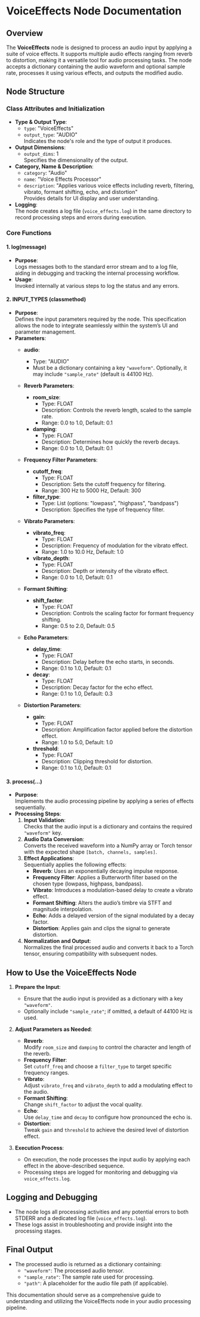 # VoiceEffects Node Documentation

## Overview

The **VoiceEffects** node is designed to process an audio input by applying a suite of voice effects. It supports multiple audio effects ranging from reverb to distortion, making it a versatile tool for audio processing tasks. The node accepts a dictionary containing the audio waveform and optional sample rate, processes it using various effects, and outputs the modified audio.

## Node Structure

### Class Attributes and Initialization

- **Type & Output Type**:  
  - `type`: "VoiceEffects"  
  - `output_type`: "AUDIO"  
  Indicates the node's role and the type of output it produces.
- **Output Dimensions**:  
  - `output_dims`: 1  
  Specifies the dimensionality of the output.
- **Category, Name & Description**:  
  - `category`: "Audio"  
  - `name`: "Voice Effects Processor"  
  - `description`: "Applies various voice effects including reverb, filtering, vibrato, formant shifting, echo, and distortion"  
  Provides details for UI display and user understanding.
- **Logging**:  
  The node creates a log file (`voice_effects.log`) in the same directory to record processing steps and errors during execution.

### Core Functions

#### 1. log(message)
- **Purpose**:  
  Logs messages both to the standard error stream and to a log file, aiding in debugging and tracking the internal processing workflow.
- **Usage**:  
  Invoked internally at various steps to log the status and any errors.

#### 2. INPUT_TYPES (classmethod)
- **Purpose**:  
  Defines the input parameters required by the node. This specification allows the node to integrate seamlessly within the system’s UI and parameter management.
- **Parameters**:
  - **audio**:  
    - Type: "AUDIO"  
    - Must be a dictionary containing a key `"waveform"`. Optionally, it may include `"sample_rate"` (default is 44100 Hz).
  
  - **Reverb Parameters**:
    - **room_size**:  
      - Type: FLOAT  
      - Description: Controls the reverb length, scaled to the sample rate.  
      - Range: 0.0 to 1.0, Default: 0.1
    - **damping**:  
      - Type: FLOAT  
      - Description: Determines how quickly the reverb decays.  
      - Range: 0.0 to 1.0, Default: 0.1
  
  - **Frequency Filter Parameters**:
    - **cutoff_freq**:  
      - Type: FLOAT  
      - Description: Sets the cutoff frequency for filtering.  
      - Range: 300 Hz to 5000 Hz, Default: 300
    - **filter_type**:  
      - Type: List (options: "lowpass", "highpass", "bandpass")  
      - Description: Specifies the type of frequency filter.
  
  - **Vibrato Parameters**:
    - **vibrato_freq**:  
      - Type: FLOAT  
      - Description: Frequency of modulation for the vibrato effect.  
      - Range: 1.0 to 10.0 Hz, Default: 1.0
    - **vibrato_depth**:  
      - Type: FLOAT  
      - Description: Depth or intensity of the vibrato effect.  
      - Range: 0.0 to 1.0, Default: 0.1
  
  - **Formant Shifting**:
    - **shift_factor**:  
      - Type: FLOAT  
      - Description: Controls the scaling factor for formant frequency shifting.  
      - Range: 0.5 to 2.0, Default: 0.5

  - **Echo Parameters**:
    - **delay_time**:  
      - Type: FLOAT  
      - Description: Delay before the echo starts, in seconds.  
      - Range: 0.1 to 1.0, Default: 0.1
    - **decay**:  
      - Type: FLOAT  
      - Description: Decay factor for the echo effect.  
      - Range: 0.1 to 1.0, Default: 0.3

  - **Distortion Parameters**:
    - **gain**:  
      - Type: FLOAT  
      - Description: Amplification factor applied before the distortion effect.  
      - Range: 1.0 to 5.0, Default: 1.0
    - **threshold**:  
      - Type: FLOAT  
      - Description: Clipping threshold for distortion.  
      - Range: 0.1 to 1.0, Default: 0.1

#### 3. process(...)
- **Purpose**:  
  Implements the audio processing pipeline by applying a series of effects sequentially.
- **Processing Steps**:
  1. **Input Validation**:  
     Checks that the audio input is a dictionary and contains the required `"waveform"` key.
  2. **Audio Data Conversion**:  
     Converts the received waveform into a NumPy array or Torch tensor with the expected shape `[batch, channels, samples]`.
  3. **Effect Applications**:  
     Sequentially applies the following effects:
     - **Reverb**: Uses an exponentially decaying impulse response.
     - **Frequency Filter**: Applies a Butterworth filter based on the chosen type (lowpass, highpass, bandpass).
     - **Vibrato**: Introduces a modulation-based delay to create a vibrato effect.
     - **Formant Shifting**: Alters the audio’s timbre via STFT and magnitude interpolation.
     - **Echo**: Adds a delayed version of the signal modulated by a decay factor.
     - **Distortion**: Applies gain and clips the signal to generate distortion.
  4. **Normalization and Output**:  
     Normalizes the final processed audio and converts it back to a Torch tensor, ensuring compatibility with subsequent nodes.

## How to Use the VoiceEffects Node

1. **Prepare the Input**:
   - Ensure that the audio input is provided as a dictionary with a key `"waveform"`.
   - Optionally include `"sample_rate"`; if omitted, a default of 44100 Hz is used.

2. **Adjust Parameters as Needed**:
   - **Reverb**:  
     Modify `room_size` and `damping` to control the character and length of the reverb.
   - **Frequency Filter**:  
     Set `cutoff_freq` and choose a `filter_type` to target specific frequency ranges.
   - **Vibrato**:  
     Adjust `vibrato_freq` and `vibrato_depth` to add a modulating effect to the audio.
   - **Formant Shifting**:  
     Change `shift_factor` to adjust the vocal quality.
   - **Echo**:  
     Use `delay_time` and `decay` to configure how pronounced the echo is.
   - **Distortion**:  
     Tweak `gain` and `threshold` to achieve the desired level of distortion effect.

3. **Execution Process**:
   - On execution, the node processes the input audio by applying each effect in the above-described sequence.
   - Processing steps are logged for monitoring and debugging via `voice_effects.log`.

## Logging and Debugging

- The node logs all processing activities and any potential errors to both STDERR and a dedicated log file (`voice_effects.log`).
- These logs assist in troubleshooting and provide insight into the processing stages.

## Final Output

- The processed audio is returned as a dictionary containing:
  - `"waveform"`: The processed audio tensor.
  - `"sample_rate"`: The sample rate used for processing.
  - `"path"`: A placeholder for the audio file path (if applicable).

This documentation should serve as a comprehensive guide to understanding and utilizing the VoiceEffects node in your audio processing pipeline.
